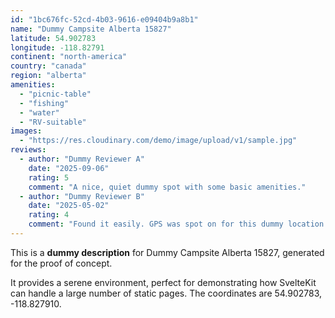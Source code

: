 ```yaml
---
id: "1bc676fc-52cd-4b03-9616-e09404b9a8b1"
name: "Dummy Campsite Alberta 15827"
latitude: 54.902783
longitude: -118.82791
continent: "north-america"
country: "canada"
region: "alberta"
amenities:
  - "picnic-table"
  - "fishing"
  - "water"
  - "RV-suitable"
images:
  - "https://res.cloudinary.com/demo/image/upload/v1/sample.jpg"
reviews:
  - author: "Dummy Reviewer A"
    date: "2025-09-06"
    rating: 5
    comment: "A nice, quiet dummy spot with some basic amenities."
  - author: "Dummy Reviewer B"
    date: "2025-05-02"
    rating: 4
    comment: "Found it easily. GPS was spot on for this dummy location."
---
```


This is a **dummy description** for Dummy Campsite Alberta 15827, generated for the proof of concept.

It provides a serene environment, perfect for demonstrating how SvelteKit can handle a large number of static pages. The coordinates are 54.902783, -118.827910.
